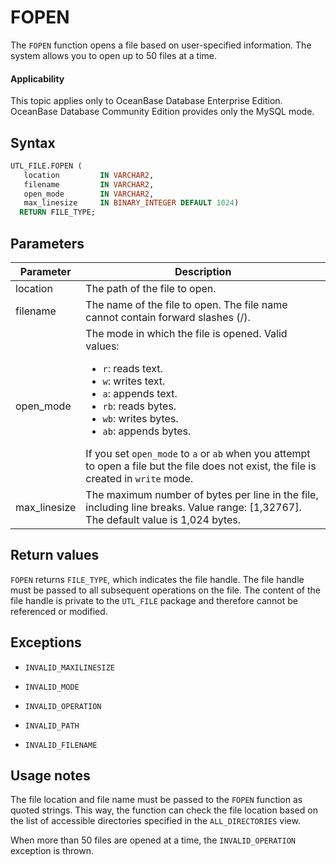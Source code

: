 FOPEN
==========================

The `FOPEN` function opens a file based on user-specified information. The system allows you to open up to 50 files at a time.

<main id="notice" >
    <h4>Applicability</h4>
    <p>This topic applies only to OceanBase Database Enterprise Edition. OceanBase Database Community Edition provides only the MySQL mode. </p>
  </main>

Syntax
-----------------------

```sql
UTL_FILE.FOPEN (
   location         IN VARCHAR2,
   filename         IN VARCHAR2,
   open_mode        IN VARCHAR2,
   max_linesize     IN BINARY_INTEGER DEFAULT 1024)
  RETURN FILE_TYPE;
```



Parameters
-------------------------



| Parameter | Description |
|--------------|-----------------------------------------------------------------------------------------------------------------------------------------------------------------------------------------------------------------------------------------------------------------------------------------------------------------------------------------------------------------------------------------------------------------------------------|
| location | The path of the file to open.  |
| filename | The name of the file to open. The file name cannot contain forward slashes (/).  |
| open_mode | The mode in which the file is opened.  Valid values: <ul><li> `r`: reads text.     </li><li> `w`: writes text.     </li><li> `a`: appends text.     </li><li> `rb`: reads bytes.     </li><li>`wb`: writes bytes.     </li><li> `ab`: appends bytes. </li></ul>   If you set `open_mode` to `a` or `ab` when you attempt to open a file but the file does not exist, the file is created in `write` mode.  |
| max_linesize | The maximum number of bytes per line in the file, including line breaks. Value range: [1,32767]. The default value is 1,024 bytes.  |



Return values
------------------------

`FOPEN` returns `FILE_TYPE`, which indicates the file handle. The file handle must be passed to all subsequent operations on the file. The content of the file handle is private to the `UTL_FILE` package and therefore cannot be referenced or modified.

Exceptions
-------------------------

* `INVALID_MAXILINESIZE`



* `INVALID_MODE`



* `INVALID_OPERATION`



* `INVALID_PATH`



* `INVALID_FILENAME`






Usage notes
-------------------------

The file location and file name must be passed to the `FOPEN` function as quoted strings. This way, the function can check the file location based on the list of accessible directories specified in the `ALL_DIRECTORIES` view.

When more than 50 files are opened at a time, the `INVALID_OPERATION` exception is thrown.

